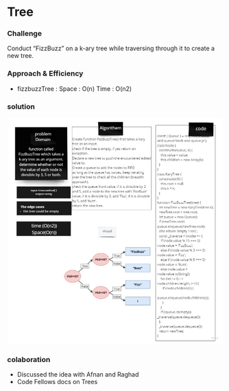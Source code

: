 
# Tree

### Challenge 
Conduct “FizzBuzz” on a k-ary tree while traversing through it to create a new tree.
### Approach & Efficiency

* fizzbuzzTree :
Space : O(n)
Time : O(n2)

### solution
![image](../assets/fizzbuzz.jpg)

### colaboration
- Discussed the idea with Afnan and Raghad
- Code Fellows docs on Trees